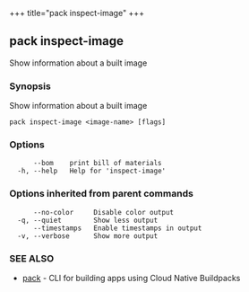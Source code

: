 +++
title="pack inspect-image"
+++
## pack inspect-image

Show information about a built image

### Synopsis

Show information about a built image

```
pack inspect-image <image-name> [flags]
```

### Options

```
      --bom    print bill of materials
  -h, --help   Help for 'inspect-image'
```

### Options inherited from parent commands

```
      --no-color     Disable color output
  -q, --quiet        Show less output
      --timestamps   Enable timestamps in output
  -v, --verbose      Show more output
```

### SEE ALSO

* [pack](/docs/reference/pack/pack/)	 - CLI for building apps using Cloud Native Buildpacks

